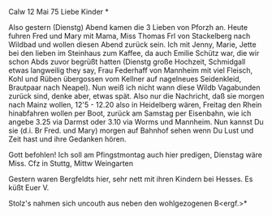  Calw 12 Mai 75
Liebe Kinder <Fried>*

Also gestern (Dienstg) Abend kamen die 3 Lieben von Pforzh an. Heute fuhren Fred und Mary mit Mama, Miss Thomas Frl von Stackelberg nach Wildbad und wollen diesen Abend zurück sein. Ich mit Jenny, Marie, Jette bei den lieben im Steinhaus zum Kaffee, da auch Emilie Schütz war, die wir schon Abds zuvor begrüßt hatten (Dienstg große Hochzeit, Schmidgall etwas langweilig they say, Frau Federhaff von Mannheim mit viel Fleisch, Kohl und Rüben übergossen vom Kellner auf nagelneues Seidenkleid, Brautpaar nach Neapel). Nun weiß ich nicht wann diese Wildb Vagabunden zurück sind, denke aber, etwas spät. Also nur die Nachricht, daß sie morgen nach Mainz wollen, 12'5 - 12.20 also in Heidelberg wären, Freitag den Rhein hinabfahren wollen per Boot, zurück am Samstag per Eisenbahn, wie ich angebe 3.25 via Darmst oder 3.10 via Worms und Mannheim. Nun kannst Du sie (d.i. Br Fred. und Mary) morgen auf Bahnhof sehen wenn Du Lust und Zeit hast und ihre Gedanken hören.

Gott befohlen! Ich soll am Pfingstmontag auch hier predigen, Dienstag wäre Miss. Cfz in Stuttg, Mittw Weingarten

Gestern waren Bergfeldts hier, sehr nett mit ihren Kindern bei Hesses. 
 Es küßt
 Euer V.

Stolz's nahmen sich uncouth aus neben den wohlgezogenen B<ergf.>* 